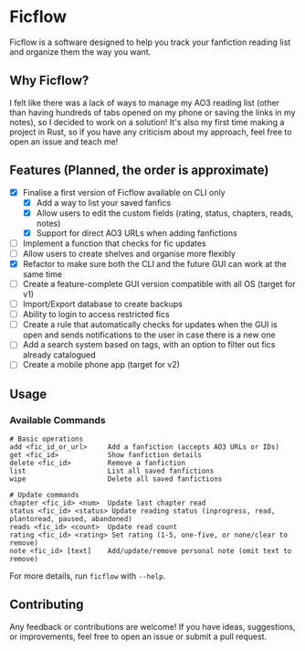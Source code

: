 # Ficflow

Ficflow is a software designed to help you track your fanfiction reading list and organize them the way you want.

## Why Ficflow?

I felt like there was a lack of ways to manage my AO3 reading list (other than having hundreds of tabs opened on my phone or saving the links in my notes), so I decided to work on a solution! It's also my first time making a project in Rust, so if you have any criticism about my approach, feel free to open an issue and teach me!

## Features (Planned, the order is approximate)

- [x] Finalise a first version of Ficflow available on CLI only
    - [x] Add a way to list your saved fanfics
    - [x] Allow users to edit the custom fields (rating, status, chapters, reads, notes)
    - [x] Support for direct AO3 URLs when adding fanfictions
- [ ] Implement a function that checks for fic updates
- [ ] Allow users to create shelves and organise more flexibly
- [x] Refactor to make sure both the CLI and the future GUI can work at the same time
- [ ] Create a feature-complete GUI version compatible with all OS (target for v1)
- [ ] Import/Export database to create backups
- [ ] Ability to login to access restricted fics
- [ ] Create a rule that automatically checks for updates when the GUI is open and sends notifications to the user in case there is a new one
- [ ] Add a search system based on tags, with an option to filter out fics already catalogued
- [ ] Create a mobile phone app (target for v2)

## Usage

### Available Commands

```
# Basic operations
add <fic_id_or_url>     Add a fanfiction (accepts AO3 URLs or IDs)
get <fic_id>            Show fanfiction details
delete <fic_id>         Remove a fanfiction
list                    List all saved fanfictions
wipe                    Delete all saved fanfictions

# Update commands
chapter <fic_id> <num>  Update last chapter read
status <fic_id> <status> Update reading status (inprogress, read, plantoread, paused, abandoned)
reads <fic_id> <count>  Update read count
rating <fic_id> <rating> Set rating (1-5, one-five, or none/clear to remove)
note <fic_id> [text]    Add/update/remove personal note (omit text to remove)
```

For more details, run `ficflow` with `--help`.

## Contributing

Any feedback or contributions are welcome! If you have ideas, suggestions, or improvements, feel free to open an issue or submit a pull request.

